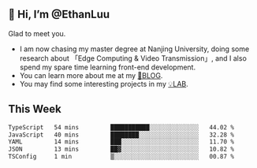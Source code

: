 ## 👋 Hi, I’m @EthanLuu

Glad to meet you.

- I am now chasing my master degree at Nanjing University, doing some research about 「Edge Computing & Video Transmission」, and I also spend my spare time learning front-end development.
- You can learn more about me at my [📝BLOG](https://blog.ethanloo.cn).
- You may find some interesting projects in my [💡LAB](https://lab.ethanloo.cn).

## This Week
<!--START_SECTION:waka-->

```txt
TypeScript   54 mins         ███████████░░░░░░░░░░░░░░   44.02 %
JavaScript   40 mins         ████████░░░░░░░░░░░░░░░░░   32.28 %
YAML         14 mins         ███░░░░░░░░░░░░░░░░░░░░░░   11.70 %
JSON         13 mins         ██▓░░░░░░░░░░░░░░░░░░░░░░   10.82 %
TSConfig     1 min           ▒░░░░░░░░░░░░░░░░░░░░░░░░   00.87 %
```

<!--END_SECTION:waka-->
